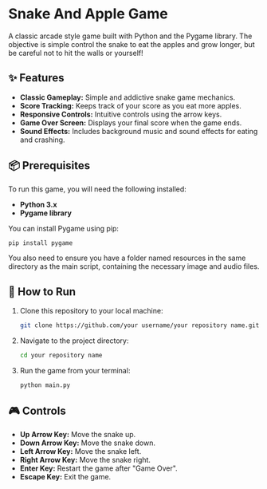 # Snake And Apple Game

A classic arcade style game built with Python and the Pygame library. The objective is simple control the snake to eat the apples and grow longer, but be careful not to hit the walls or yourself!

## ✨ Features

- **Classic Gameplay:** Simple and addictive snake game mechanics.
- **Score Tracking:** Keeps track of your score as you eat more apples.
- **Responsive Controls:** Intuitive controls using the arrow keys.
- **Game Over Screen:** Displays your final score when the game ends.
- **Sound Effects:** Includes background music and sound effects for eating and crashing.

## 📦 Prerequisites

To run this game, you will need the following installed:

- **Python 3.x**
- **Pygame library**

You can install Pygame using pip:

```bash
pip install pygame
```
You also need to ensure you have a folder named resources in the same directory as the main script, containing the necessary image and audio files.

## 🚀 How to Run

1. Clone this repository to your local machine:
   ```bash
   git clone https://github.com/your username/your repository name.git
   ```
2. Navigate to the project directory:
   ```bash
   cd your repository name
   ```
3. Run the game from your terminal:
   ```bash
   python main.py
   ```

## 🎮 Controls

- **Up Arrow Key:** Move the snake up.
- **Down Arrow Key:** Move the snake down.
- **Left Arrow Key:** Move the snake left.
- **Right Arrow Key:** Move the snake right.
- **Enter Key:** Restart the game after "Game Over".
- **Escape Key:** Exit the game.

   
   
      
























